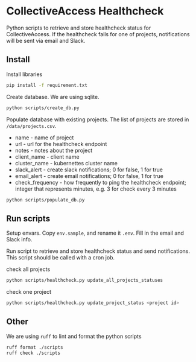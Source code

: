 # CollectiveAccess Healthcheck

Python scripts to retrieve and store healthcheck status for CollectiveAccess. If the healthcheck fails for one of projects, notifications will be sent via email and Slack.

## Install

Install libraries

```bash
pip install -f requirement.txt
```

Create database. We are using sqlite.

```bash
python scripts/create_db.py
```

Populate database with existing projects. The list of projects are stored in `/data/projects.csv`.

- name - name of project
- url - url for the healthcheck endpoint
- notes - notes about the project
- client_name - client name
- cluster_name - kubernettes cluster name
- slack_alert - create slack notifications; 0 for false, 1 for true
- email_alert - create email notifications; 0 for false, 1 for true
- check_frequency - how frequently to ping the healthcheck endpoint; integer that represents minutes, e.g. 3 for check every 3 minutes


```bash
python scripts/populate_db.py
```

## Run scripts

Setup envars. Copy `env.sample`, and rename it `.env`. Fill in the email and Slack info.

Run script to retrieve and store healthcheck status and send notifications. This script should be called with a cron job.

check all projects
```bash
python scripts/healthcheck.py update_all_projects_statuses
```

check one project
```bash
python scripts/healthcheck.py update_project_status <project id>
```

## Other

We are using `ruff` to lint and format the python scripts

```bash
ruff format ./scripts
ruff check ./scripts
```
